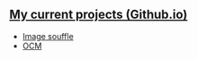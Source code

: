 ## [My current projects (Github.io)](https://kluskizmakiem.me/)
* [Image souffle](https://github.com/ArtSergy/Image-souffle)
* [OCM](https://github.com/ArtSergy/OCM)

